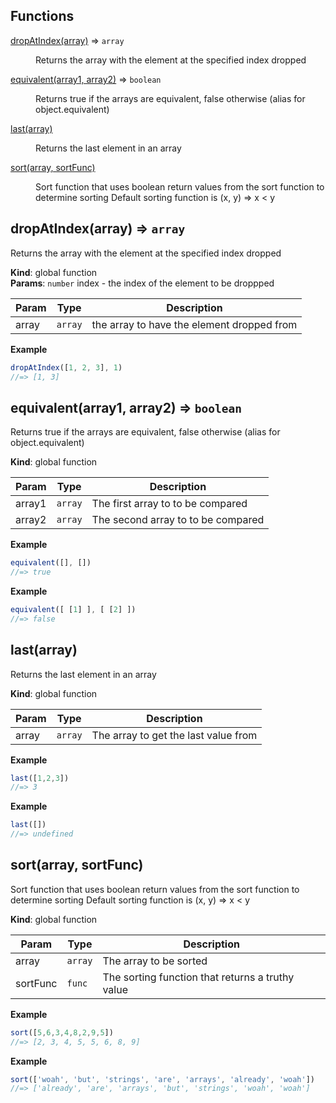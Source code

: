 ## Functions

<dl>
<dt><a href="#dropAtIndex">dropAtIndex(array)</a> ⇒ <code>array</code></dt>
<dd><p>Returns the array with the element at the specified index dropped</p>
</dd>
<dt><a href="#equivalent">equivalent(array1, array2)</a> ⇒ <code>boolean</code></dt>
<dd><p>Returns true if the arrays are equivalent, false otherwise (alias for object.equivalent)</p>
</dd>
<dt><a href="#last">last(array)</a></dt>
<dd><p>Returns the last element in an array</p>
</dd>
<dt><a href="#sort">sort(array, sortFunc)</a></dt>
<dd><p>Sort function that uses boolean return values from the sort function to determine sorting
Default sorting function is (x, y) =&gt; x &lt; y</p>
</dd>
</dl>

<a name="dropAtIndex"></a>

## dropAtIndex(array) ⇒ <code>array</code>
Returns the array with the element at the specified index dropped

**Kind**: global function  
**Params**: <code>number</code> index - the index of the element to be droppped  

| Param | Type | Description |
| --- | --- | --- |
| array | <code>array</code> | the array to have the element dropped from |

**Example**  
```js
dropAtIndex([1, 2, 3], 1)
//=> [1, 3]
```
<a name="equivalent"></a>

## equivalent(array1, array2) ⇒ <code>boolean</code>
Returns true if the arrays are equivalent, false otherwise (alias for object.equivalent)

**Kind**: global function  

| Param | Type | Description |
| --- | --- | --- |
| array1 | <code>array</code> | The first array to to be compared |
| array2 | <code>array</code> | The second array to to be compared |

**Example**  
```js
equivalent([], [])
//=> true
```
**Example**  
```js
equivalent([ [1] ], [ [2] ])
//=> false
```
<a name="last"></a>

## last(array)
Returns the last element in an array

**Kind**: global function  

| Param | Type | Description |
| --- | --- | --- |
| array | <code>array</code> | The array to get the last value from |

**Example**  
```js
last([1,2,3])
//=> 3
```
**Example**  
```js
last([])
//=> undefined 
```
<a name="sort"></a>

## sort(array, sortFunc)
Sort function that uses boolean return values from the sort function to determine sorting
Default sorting function is (x, y) => x < y

**Kind**: global function  

| Param | Type | Description |
| --- | --- | --- |
| array | <code>array</code> | The array to be sorted |
| sortFunc | <code>func</code> | The sorting function that returns a truthy value |

**Example**  
```js
sort([5,6,3,4,8,2,9,5])
//=> [2, 3, 4, 5, 5, 6, 8, 9]
```
**Example**  
```js
sort(['woah', 'but', 'strings', 'are', 'arrays', 'already', 'woah'])
//=> ['already', 'are', 'arrays', 'but', 'strings', 'woah', 'woah']
```
